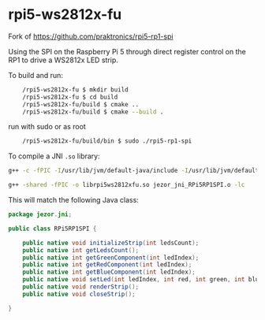 # rpi5-ws2812x-fu

Fork of https://github.com/praktronics/rpi5-rp1-spi

Using the SPI on the Raspberry Pi 5 through direct register control on the RP1 to drive a WS2812x LED strip.

To build and run:
```bash
    /rpi5-ws2812x-fu $ mkdir build
    /rpi5-ws2812x-fu $ cd build
    /rpi5-ws2812x-fu/build $ cmake ..
    /rpi5-ws2812x-fu/build $ cmake --build .
```
run with sudo or as root
```bash
    /rpi5-ws2812x-fu/build/bin $ sudo ./rpi5-rp1-spi
```

To compile a JNI `.so` library:

```bash
g++ -c -fPIC -I/usr/lib/jvm/default-java/include -I/usr/lib/jvm/default-java/include/linux rpi5-ws2812x-fu-jni.c -o jezor_jni_RPi5RP1SPI.o
```

```bash
g++ -shared -fPIC -o librpi5ws2812xfu.so jezor_jni_RPi5RP1SPI.o -lc
```

This will match the following Java class:

```java
package jezor.jni;

public class RPi5RP1SPI {

    public native void initializeStrip(int ledsCount);
    public native int getLedsCount();
    public native int getGreenComponent(int ledIndex);
    public native int getRedComponent(int ledIndex);
    public native int getBlueComponent(int ledIndex);
    public native void setLed(int ledIndex, int red, int green, int blue);
    public native void renderStrip();
    public native void closeStrip();

}
```